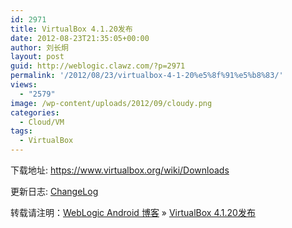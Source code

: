 ```yaml
---
id: 2971
title: VirtualBox 4.1.20发布
date: 2012-08-23T21:35:05+00:00
author: 刘长炯
layout: post
guid: http://weblogic.clawz.com/?p=2971
permalink: '/2012/08/23/virtualbox-4-1-20%e5%8f%91%e5%b8%83/'
views:
  - "2579"
image: /wp-content/uploads/2012/09/cloudy.png
categories:
  - Cloud/VM
tags:
  - VirtualBox
---
```

下载地址: <https://www.virtualbox.org/wiki/Downloads>

更新日志: [ChangeLog](https://www.virtualbox.org/wiki/Changelog)

转载请注明：[WebLogic Android 博客](http://www.beansoft.biz) &raquo; [VirtualBox 4.1.20发布](http://www.beansoft.biz/2012/08/23/virtualbox-4-1-20%e5%8f%91%e5%b8%83/)